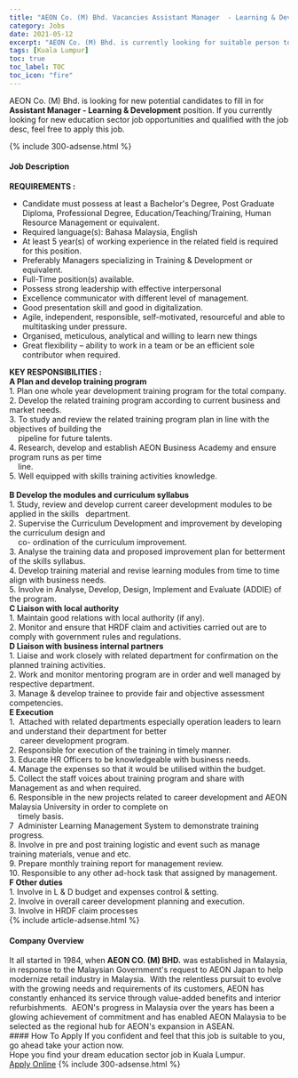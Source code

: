```yaml
---
title: "AEON Co. (M) Bhd. Vacancies Assistant Manager  - Learning & Development" 
category: Jobs 
date: 2021-05-12 
excerpt: "AEON Co. (M) Bhd. is currently looking for suitable person to fill in the Assistant Manager  - Learning & Development which positioned at Kuala Lumpur" 
tags: [Kuala Lumpur] 
toc: true 
toc_label: TOC 
toc_icon: "fire" 
--- 
```


<p>AEON Co. (M) Bhd. is looking for new potential candidates to fill in for <b>Assistant Manager  - Learning & Development</b> position. If you currently looking for new education sector job opportunities and qualified with the job desc, feel free to apply this job.
</p>{% include 300-adsense.html %} 
<div><div><h4>Job Description</h4></div><div><div><span><div><div><strong>REQUIREMENTS :</strong></div><ul><li>Candidate must possess at least a Bachelor's Degree, Post Graduate Diploma, Professional Degree, Education/Teaching/Training, Human Resource Management or equivalent.</li><li>Required language(s): Bahasa Malaysia, English</li><li>At least 5 year(s) of working experience in the related field is required for this position.</li><li>Preferably Managers specializing in Training &amp; Development or equivalent.</li><li>Full-Time position(s) available.</li><li>Possess strong leadership with effective interpersonal</li><li>Excellence communicator with different level of management.</li><li>Good presentation skill and good in digitalization.</li><li>Agile, independent, responsible, self-motivated, resourceful and able to multitasking under pressure.</li><li>Organised, meticulous, analytical and willing to learn new things</li><li>Great flexibility &#8211; ability to work in a team or be an efficient sole contributor when required.</li></ul><div><strong>KEY RESPONSIBILITIES :&#160;</strong></div><div><strong>A Plan and develop training program</strong><br>1. Plan one whole year development training program for the total company.<br>2. Develop the related training program according to current business and market needs.<br>3. To study and review the related training program plan in line with the objectives of building the&#160;&#160;&#160;<br>&#160;&#160;&#160; pipeline for future talents.<br>4. Research, develop and establish AEON Business Academy and ensure program runs as per time<br>&#160;&#160;&#160; line.<br>5. Well equipped with skills training activities knowledge.</div><div><br><strong>B Develop the modules and curriculum syllabus</strong><br>1. Study, review and develop current career development modules to be applied in the skills&#160;&#160; department.<br>2. Supervise the Curriculum Development and improvement by developing the curriculum design and<br>&#160;&#160;&#160; co- ordination of the curriculum improvement.<br>3. Analyse the training data and proposed improvement plan for betterment of the skills syllabus.<br>4. Develop training material and revise learning modules from time to time align with business needs.<br>5. Involve in Analyse, Develop, Design, Implement and Evaluate (ADDIE) of the program.</div><div><strong>C Liaison with local authority</strong><br>1. Maintain good relations with local authority (if any).<br>2. Monitor and ensure that HRDF claim and activities carried out are to comply with government rules and regulations.</div><div><strong>D Liaison with business internal partners</strong><br>1. Liaise and work closely with related department for confirmation on the planned training activities.<br>2. Work and monitor mentoring program are in order and well managed by respective department.<br>3. Manage &amp; develop trainee to provide fair and objective assessment competencies.</div><div><strong>E Execution</strong><br>1.&#160; Attached with related departments especially operation leaders to learn and understand their department for better</div><div>&#160; &#160; &#160;career development program.<br>2. Responsible for execution of the training in timely manner.</div><div>3. Educate HR Officers to be knowledgeable with business needs.<br>4. Manage the expenses so that it would be utilised within the budget.<br>5. Collect the staff voices about training program and share with Management as and when required.<br>6. Responsible in the new projects related to career development and AEON Malaysia University in order to complete on</div><div>&#160; &#160; timely basis.<br>7&#160; Administer Learning Management System to demonstrate training progress.<br>8. Involve in pre and post training logistic and event such as manage training materials, venue and etc.<br>9. Prepare monthly training report for management review.<br>10. Responsible to any other ad-hock task that assigned by management.</div><div><strong>F Other duties</strong><br>1. Involve in L &amp; D budget and expenses control &amp; setting.<br>2. Involve in overall career development planning and execution.<br>3. Involve in HRDF claim processes</div></div></span></div></div></div> 
{% include article-adsense.html %} 
<div><div><h4>Company Overview</h4></div><div><div><span><div><div>
	It all started in 1984, when <strong>AEON CO. (M) BHD.</strong> was established in Malaysia, in response to the Malaysian Government's request to AEON Japan to help modernize retail industry in Malaysia.&#160; With the relentless pursuit to evolve with the growing needs and requirements of its customers, AEON has constantly enhanced its service through value-added benefits and interior refurbishments.&#160; AEON's progress in Malaysia over the years has been a glowing achievement of commitment and has enabled AEON Malaysia to be selected as the regional hub for AEON's expansion in ASEAN.</div></div></span></div></div></div> 
#### How To Apply 
If you confident and feel that this job is suitable to you, go ahead take your action now. <br/> 
Hope you find your dream education sector job in Kuala Lumpur. <br/> 
<a href="https://www.jobstreet.com.my/en/job/assistant-manager-learning-development-4566243?jobId=jobstreet-my-job-4566243" class="btn btn--info" target="_blank" rel="nofollow noopenner">Apply Online</a> 
{% include 300-adsense.html %} 